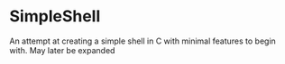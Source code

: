 # SimpleShell
 An attempt at creating a simple shell in C with minimal features to begin with. May later be expanded
